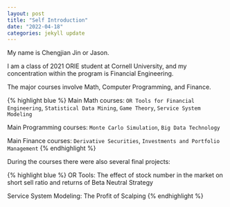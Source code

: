 ```yaml
---
layout: post
title: "Self Introduction"
date: "2022-04-18"
categories: jekyll update
---
```

My name is Chengjian Jin or Jason.

I am a class of 2021 ORIE student at Cornell University, and my concentration within the program is Financial Engineering.

The major courses involve Math, Computer Programming, and Finance.

{% highlight blue %}
Main Math courses: `OR Tools for Financial Engineering`, `Statistical Data Mining`, `Game Theory`, `Service System Modeling`

Main Programming courses: `Monte Carlo Simulation`, `Big Data Technology`

Main Finance courses: `Derivative Securities`, `Investments and Portfolio Management`
{% endhighlight %}

During the courses there were also several final projects:

{% highlight blue %}
OR Tools: The effect of stock number in the market on short sell ratio and returns of Beta Neutral Strategy

Service System Modeling: The Profit of Scalping 
{% endhighlight %}

[jekyll-docs]: https://jekyllrb.com/docs/home
[jekyll-gh]:   https://github.com/jekyll/jekyll
[jekyll-talk]: https://talk.jekyllrb.com/
